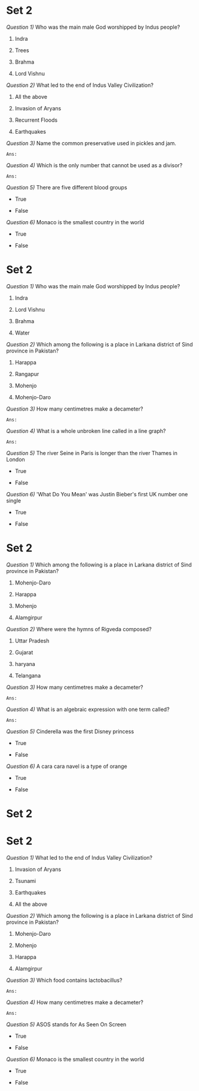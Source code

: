 #	Set 2

_Question 1)_	Who was the main male God worshipped by Indus people?

1.	Indra

1.	Trees

1.	Brahma

1.	Lord Vishnu




_Question 2)_	What led to the end of Indus Valley Civilization?

1.	All the above

1.	Invasion of Aryans

1.	Recurrent Floods

1.	Earthquakes




_Question 3)_	Name the common preservative used in pickles and jam.

	Ans:




_Question 4)_	Which is the only number that cannot be used as a divisor?

	Ans:




_Question 5)_	There are five different blood groups

*	True

*	False




_Question 6)_	Monaco is the smallest country in the world

*	True

*	False




#	Set 2

_Question 1)_	Who was the main male God worshipped by Indus people?

1.	Indra

1.	Lord Vishnu

1.	Brahma

1.	Water




_Question 2)_	Which among the following is a place in Larkana district of Sind province in Pakistan?

1.	Harappa

1.	Rangapur

1.	Mohenjo

1.	Mohenjo-Daro




_Question 3)_	How many centimetres make a decameter?

	Ans:




_Question 4)_	What is a whole unbroken line called in a line graph?

	Ans:




_Question 5)_	The river Seine in Paris is longer than the river Thames in London

*	True

*	False




_Question 6)_	'What Do You Mean' was Justin Bieber's first UK number one single

*	True

*	False




#	Set 2

_Question 1)_	Which among the following is a place in Larkana district of Sind province in Pakistan?

1.	Mohenjo-Daro

1.	Harappa

1.	Mohenjo

1.	Alamgirpur




_Question 2)_	Where were the hymns of Rigveda composed?

1.	Uttar Pradesh

1.	Gujarat

1.	haryana

1.	Telangana




_Question 3)_	How many centimetres make a decameter?

	Ans:




_Question 4)_	What is an algebraic expression with one term called?

	Ans:




_Question 5)_	Cinderella was the first Disney princess

*	True

*	False




_Question 6)_	A cara cara navel is a type of orange

*	True

*	False




#	Set 2

#	Set 2

_Question 1)_	What led to the end of Indus Valley Civilization?

1.	Invasion of Aryans

1.	Tsunami

1.	Earthquakes

1.	All the above




_Question 2)_	Which among the following is a place in Larkana district of Sind province in Pakistan?

1.	Mohenjo-Daro

1.	Mohenjo

1.	Harappa

1.	Alamgirpur




_Question 3)_	Which food contains lactobacillus?

	Ans:




_Question 4)_	How many centimetres make a decameter?

	Ans:




_Question 5)_	ASOS stands for As Seen On Screen

*	True

*	False




_Question 6)_	Monaco is the smallest country in the world

*	True

*	False




